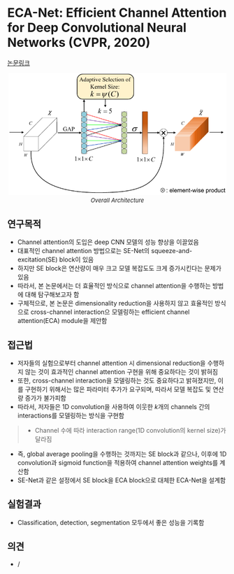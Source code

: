 # ECA-Net: Efficient Channel Attention for Deep Convolutional Neural Networks (CVPR, 2020)

[논문링크](https://openaccess.thecvf.com/content_CVPR_2020/html/Wang_ECA-Net_Efficient_Channel_Attention_for_Deep_Convolutional_Neural_Networks_CVPR_2020_paper.html)

<p align="center">
    <img width="500" alt='fig1' src="../img/wang2020eca.png?raw=true"></br>
    <em><font size=2>Overall Architecture</font></em>
</p>

## 연구목적
- Channel attention의 도입은 deep CNN 모델의 성능 향상을 이끌었음
- 대표적인 channel attention 방법으로는 SE-Net의 squeeze-and-excitation(SE) block이 있음
- 하지만 SE block은 연산량이 매우 크고 모델 복잡도도 크게 증가시킨다는 문제가 있음
- 따라서, 본 논문에서는 더 효율적인 방식으로 channel attention을 수행하는 방법에 대해 탐구해보고자 함
- 구체적으로, 본 논문은 dimensionality reduction을 사용하지 않고 효율적인 방식으로 cross-channel interaction으 모델링하는 efficient channel attention(ECA) module을 제안함

## 접근법
- 저자들의 실험으로부터 channel attention 시 dimensional reduction을 수행하지 않는 것이 효과적인 channel attention 구현을 위해 중요하다는 것이 밝혀짐
- 또한, cross-channel interaction을 모델링하는 것도 중요하다고 밝혀졌지만, 이를 구현하기 위해서는 많은 파라미터 추가가 요구되며, 따라서 모델 복잡도 및 연산량 증가가 불가피함
- 따라서, 저자들은 1D convolution을 사용하여 이웃한 $k$개의  channels 간의 interactions를 모델링하는 방식을 구현함
> - Channel 수에 따라 interaction range(1D convolution의 kernel size)가 달라짐
- 즉, global average pooling을 수행하는 것까지는 SE block과 같으나, 이후에 1D convolution과 sigmoid function을 적용하여 channel attention weights를 계산함
- SE-Net과 같은 설정에서 SE block을 ECA block으로 대체한 ECA-Net을 설계함

## 실험결과
- Classification, detection, segmentation 모두에서 좋은 성능을 기록함

## 의견
- / 